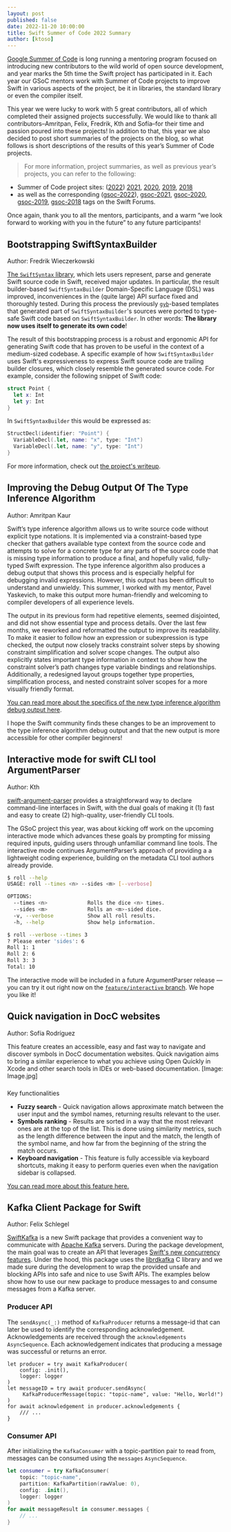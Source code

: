 ```yaml
---
layout: post
published: false
date: 2022-11-20 10:00:00
title: Swift Summer of Code 2022 Summary
author: [ktoso]
---
```


[Google Summer of Code](https://summerofcode.withgoogle.com) is long running a mentoring program focused on introducing new contributors to the wild world of open source development, and year marks the 5th time the Swift project has participated in it. Each year our GSoC mentors work with Summer of Code projects to improve Swift in various aspects of the project, be it in libraries, the standard library or even the compiler itself.

This year we were lucky to work with 5 great contributors, all of which completed their assigned projects successfully. We would like to thank all contributors–Amritpan, Felix, Fredrik, Kth and Sofía–for their time and passion poured into these projects! In addition to that, this year we also decided to post short summaries of the projects on the blog, so what follows is short descriptions of the results of this year’s Summer of Code projects.


>For more information, project summaries, as well as previous year’s projects, you can refer to the following: 
- Summer of Code project sites: ([2022](https://summerofcode.withgoogle.com/programs/2022/organizations/swift)) [2021](https://summerofcode.withgoogle.com/archive/2021/organizations/4908645044715520), [2020](https://summerofcode.withgoogle.com/archive/2020/organizations/4543471290941440), [2019](https://summerofcode.withgoogle.com/archive/2019/organizations/6407128493850624), [2018](https://summerofcode.withgoogle.com/archive/2018/organizations/5146674678726656) 
- as well as the corresponding ([gsoc-2022](https://forums.swift.org/tag/gsoc-2022)), [gsoc-2021](https://forums.swift.org/tag/gsoc-2021), [gsoc-2020](https://forums.swift.org/tag/gsoc-2020), [gsoc-2019](https://forums.swift.org/tag/gsoc-2019), [gsoc-2018](https://forums.swift.org/tag/gsoc-2018) tags on the Swift Forums.


Once again, thank you to all the mentors, participants, and a warm “we look forward to working with you in the future” to any future participants!

## Bootstrapping SwiftSyntaxBuilder

Author: Fredrik Wieczerkowski

[The `SwiftSyntax` library](https://github.com/apple/swift-syntax), which lets users represent, parse and generate Swift source code in Swift, received major updates. In particular, the result builder-based `SwiftSyntaxBuilder` Domain-Specific Language (DSL) was improved, inconveniences in the (quite large) API surface fixed and thoroughly tested. During this process the previously [`gyb`](https://github.com/apple/swift/blob/main/utils/gyb.py)-based templates that generated part of `SwiftSyntaxBuilder`'s sources were ported to type-safe Swift code based on `SwiftSyntaxBuilder`. In other words: **The library now uses itself to generate its own code**! 

The result of this bootstrapping process is a robust and ergonomic API for generating Swift code that has proven to be useful in the context of a medium-sized codebase. A specific example of how `SwiftSyntaxBuilder` uses Swift's expressiveness to express Swift source code are trailing builder closures, which closely resemble the generated source code. For example, consider the following snippet of Swift code:

```swift
struct Point {
  let x: Int
  let y: Int
}
```

In `SwiftSyntaxBuilder` this would be expressed as:

```swift
StructDecl(identifier: "Point") {
  VariableDecl(.let, name: "x", type: "Int")
  VariableDecl(.let, name: "y", type: "Int")
}
```

For more information, check out [the project's writeup](https://gist.github.com/fwcd/b70cc91a27a4d00baf869785a3bf8a6d).

## Improving the Debug Output Of The Type Inference Algorithm

Author: Amritpan Kaur

Swift’s type inference algorithm allows us to write source code without explicit type notations. It is implemented via a constraint-based type checker that gathers available type context from the source code and attempts to solve for a concrete type for any parts of the source code that is missing type information to produce a final, and hopefully valid, fully-typed Swift expression. The type inference algorithm also produces a debug output that shows this process and is especially helpful for debugging invalid expressions. However, this output has been difficult to understand and unwieldy. This summer, I worked with my mentor, Pavel Yaskevich, to make this output more human-friendly and welcoming to compiler developers of all experience levels.

The output in its previous form had repetitive elements, seemed disjointed, and did not show essential type and process details. Over the last few months, we reworked and reformatted the output to improve its readability. To make it easier to follow how an expression or subexpression is type checked, the output now closely tracks constraint solver steps by showing constraint simplification and solver scope changes. The output also explicitly states important type information in context to show how the constraint solver’s path changes type variable bindings and relationships. Additionally, a redesigned layout groups together type properties, simplification process, and nested constraint solver scopes for a more visually friendly format.

[You can read more about the specifics of the new type inference algorithm debug output here](https://forums.swift.org/t/improving-the-debug-output-of-the-type-inference-algorithm-an-update/60521).

I hope the Swift community finds these changes to be an improvement to the type inference algorithm debug output and that the new output is more accessible for other compiler beginners!

## Interactive mode for swift CLI tool ArgumentParser

Author: Kth

[swift-argument-parser](https://github.com/apple/swift-argument-parser) provides a straightforward way to declare command-line interfaces in Swift, with the dual goals of making it (1) fast and easy to create (2) high-quality, user-friendly CLI tools.

The GSoC project this year, was about kicking off work on the upcoming interactive mode which advances these goals by prompting for missing required inputs, guiding users through unfamiliar command line tools. The interactive mode continues ArgumentParser’s approach of providing a a lightweight coding experience, building on the metadata CLI tool authors already provide. 

```bash
$ roll --help
USAGE: roll --times <n> --sides <m> [--verbose]

OPTIONS:
  --times <n>             Rolls the dice <n> times.
  --sides <m>             Rolls an <m>-sided dice.
  -v, --verbose           Show all roll results.
  -h, --help              Show help information.

$ roll --verbose --times 3
? Please enter 'sides': 6
Roll 1: 1
Roll 2: 6
Roll 3: 3
Total: 10
```

The interactive mode will be included in a future ArgumentParser release — you can try it out right now on the [`feature/interactive` branch](https://github.com/apple/swift-argument-parser/tree/feature/interactive). We hope you like it!


## Quick navigation in DocC websites

Author: Sofía Rodríguez

This feature creates an accessible, easy and fast way to navigate and discover symbols in DocC documentation websites. Quick navigation aims to bring a similar experience to what you achieve using Open Quickly in Xcode and other search tools in IDEs or web-based documentation.
[Image: Image.jpg]

### 
Key functionalities

* **Fuzzy search** - Quick navigation allows approximate match between the user input and the symbol names, returning results relevant to the user.
* **Symbols ranking** - Results are sorted in a way that the most relevant ones are at the top of the list. This is done using similarity metrics, such as the length difference between the input and the match, the length of the symbol name, and how far from the beginning of the string the match occurs.
* **Keyboard navigation** - This feature is fully accessible via keyboard shortcuts, making it easy to perform queries even when the navigation sidebar is collapsed.

[You can read more about this feature here.](https://forums.swift.org/t/pitch-quick-navigation-in-docc-render/59550/)

## Kafka Client Package for Swift

Author: Felix Schlegel

[SwiftKafka](https://github.com/swift-server/swift-kafka-gsoc) is a new Swift package that provides a convenient way to communicate with [Apache Kafka](https://kafka.apache.org/) servers. During the package development, the main goal was to create an API that leverages [Swift's new concurrency features](https://docs.swift.org/swift-book/LanguageGuide/Concurrency.html). Under the hood, this package uses the [librdkafka](http://github.com/edenhill/librdkafka) C library and we made sure during the development to wrap the provided unsafe and blocking APIs into safe and nice to use Swift APIs.
The examples below show how to use our new package to produce messages to and consume messages from a Kafka server.

### **Producer API**

The `sendAsync(_:)` method of `KafkaProducer` returns a message-id that can later be used to identify the corresponding acknowledgement. Acknowledgements are received through the `acknowledgements` `AsyncSequence`. Each acknowledgement indicates that producing a message was successful or returns an error.

```
let producer = try await KafkaProducer(
    config: .init(),
    logger: logger
)
let messageID = try await producer.sendAsync(
     KafkaProducerMessage(topic: "topic-name", value: "Hello, World!")
)
for await acknowledgement in producer.acknowledgements {
    /// ...
}
```

### **Consumer API**

After initializing the `KafkaConsumer` with a topic-partition pair to read from, messages can be consumed using the `messages` `AsyncSequence`.


```swift
let consumer = try KafkaConsumer(
    topic: "topic-name",
    partition: KafkaPartition(rawValue: 0),
    config: .init(),
    logger: logger
)
for await messageResult in consumer.messages {
    // ...
}
```

